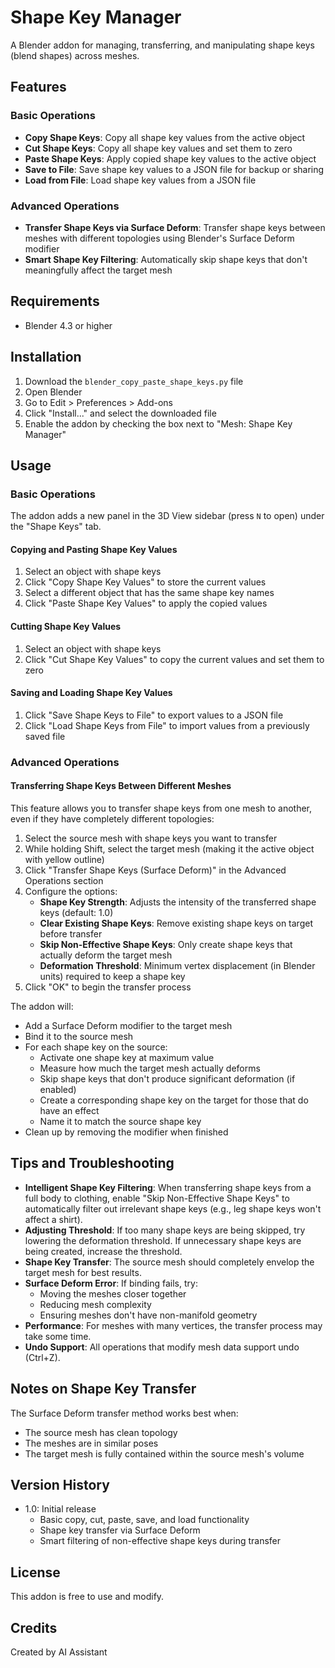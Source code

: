 # Shape Key Manager

A Blender addon for managing, transferring, and manipulating shape keys (blend shapes) across meshes.

## Features

### Basic Operations
- **Copy Shape Keys**: Copy all shape key values from the active object
- **Cut Shape Keys**: Copy all shape key values and set them to zero
- **Paste Shape Keys**: Apply copied shape key values to the active object
- **Save to File**: Save shape key values to a JSON file for backup or sharing
- **Load from File**: Load shape key values from a JSON file

### Advanced Operations
- **Transfer Shape Keys via Surface Deform**: Transfer shape keys between meshes with different topologies using Blender's Surface Deform modifier
- **Smart Shape Key Filtering**: Automatically skip shape keys that don't meaningfully affect the target mesh

## Requirements
- Blender 4.3 or higher

## Installation

1. Download the `blender_copy_paste_shape_keys.py` file
2. Open Blender
3. Go to Edit > Preferences > Add-ons
4. Click "Install..." and select the downloaded file
5. Enable the addon by checking the box next to "Mesh: Shape Key Manager"

## Usage

### Basic Operations

The addon adds a new panel in the 3D View sidebar (press `N` to open) under the "Shape Keys" tab.

#### Copying and Pasting Shape Key Values

1. Select an object with shape keys
2. Click "Copy Shape Key Values" to store the current values
3. Select a different object that has the same shape key names
4. Click "Paste Shape Key Values" to apply the copied values

#### Cutting Shape Key Values

1. Select an object with shape keys
2. Click "Cut Shape Key Values" to copy the current values and set them to zero

#### Saving and Loading Shape Key Values

1. Click "Save Shape Keys to File" to export values to a JSON file
2. Click "Load Shape Keys from File" to import values from a previously saved file

### Advanced Operations

#### Transferring Shape Keys Between Different Meshes

This feature allows you to transfer shape keys from one mesh to another, even if they have completely different topologies:

1. Select the source mesh with shape keys you want to transfer
2. While holding Shift, select the target mesh (making it the active object with yellow outline)
3. Click "Transfer Shape Keys (Surface Deform)" in the Advanced Operations section
4. Configure the options:
   - **Shape Key Strength**: Adjusts the intensity of the transferred shape keys (default: 1.0)
   - **Clear Existing Shape Keys**: Remove existing shape keys on target before transfer
   - **Skip Non-Effective Shape Keys**: Only create shape keys that actually deform the target mesh
   - **Deformation Threshold**: Minimum vertex displacement (in Blender units) required to keep a shape key
5. Click "OK" to begin the transfer process

The addon will:
- Add a Surface Deform modifier to the target mesh
- Bind it to the source mesh
- For each shape key on the source:
  - Activate one shape key at maximum value
  - Measure how much the target mesh actually deforms
  - Skip shape keys that don't produce significant deformation (if enabled)
  - Create a corresponding shape key on the target for those that do have an effect
  - Name it to match the source shape key
- Clean up by removing the modifier when finished

## Tips and Troubleshooting

- **Intelligent Shape Key Filtering**: When transferring shape keys from a full body to clothing, enable "Skip Non-Effective Shape Keys" to automatically filter out irrelevant shape keys (e.g., leg shape keys won't affect a shirt).
- **Adjusting Threshold**: If too many shape keys are being skipped, try lowering the deformation threshold. If unnecessary shape keys are being created, increase the threshold.
- **Shape Key Transfer**: The source mesh should completely envelop the target mesh for best results.
- **Surface Deform Error**: If binding fails, try:
  - Moving the meshes closer together
  - Reducing mesh complexity
  - Ensuring meshes don't have non-manifold geometry
- **Performance**: For meshes with many vertices, the transfer process may take some time.
- **Undo Support**: All operations that modify mesh data support undo (Ctrl+Z).

## Notes on Shape Key Transfer

The Surface Deform transfer method works best when:
- The source mesh has clean topology
- The meshes are in similar poses
- The target mesh is fully contained within the source mesh's volume

## Version History

- 1.0: Initial release
  - Basic copy, cut, paste, save, and load functionality
  - Shape key transfer via Surface Deform
  - Smart filtering of non-effective shape keys during transfer

## License

This addon is free to use and modify.

## Credits

Created by AI Assistant 